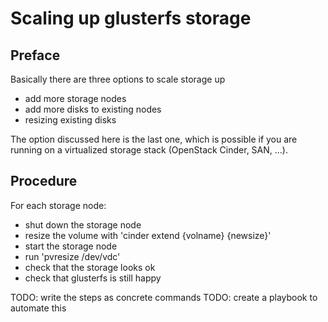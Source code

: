 # Scaling up glusterfs storage

## Preface

Basically there are three options to scale storage up

- add more storage nodes
- add more disks to existing nodes
- resizing existing disks

The option discussed here is the last one, which is possible if you are running
on a virtualized storage stack (OpenStack Cinder, SAN, ...).

## Procedure

For each storage node:
- shut down the storage node
- resize the volume with 'cinder extend {volname} {newsize}'
- start the storage node
- run 'pvresize /dev/vdc'
- check that the storage looks ok
- check that glusterfs is still happy

TODO: write the steps as concrete commands
TODO: create a playbook to automate this
